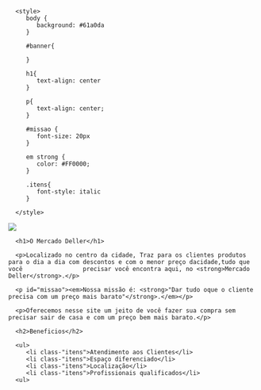 <!DOCTYPE html>
<html lang-"pt-br">

   <head>
      <meta charset="UTF-8">
      <title>O Mercado Deller</title>
      <link rel="stylesheet" href="style.css">
   
      <style>
         body {
            background: #61a0da  
         }
         
         #banner{
                  
         }
         
         h1{
            text-align: center
         }
         
         p{
            text-align: center;
         }
         
         #missao {
            font-size: 20px
         }
         
         em strong {
            color: #FF0000;
         }
         
         .itens{
            font-style: italic
         }
         
      </style>
   </head>
 
   <body>
      <img id="banner" src="banner.jpg">
   
      <h1>O Mercado Deller</h1>
  
      <p>Localizado no centro da cidade, Traz para os clientes produtos para o dia a dia com descontos e com o menor preço dacidade,tudo que você                 precisar você encontra aqui, no <strong>Mercado Deller</strong>.</p>
  
      <p id="missao"><em>Nossa missão é: <strong>"Dar tudo oque o cliente precisa com um preço mais barato"</strong>.</em></p>
  
      <p>Oferecemos nesse site um jeito de você fazer sua compra sem precisar sair de casa e com um preço bem mais barato.</p>
   
      <h2>Beneficios</h2>
   
      <ul>
         <li class-"itens">Atendimento aos Clientes</li>
         <li class-"itens">Espaço diferenciado</li>
         <li class-"itens">Localização</li>
         <li class-"itens">Profissionais qualificados</li>
      <ul>
   </body>   
</html>
